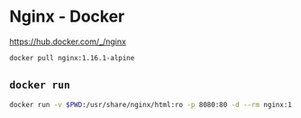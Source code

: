 # Nginx - Docker

<https://hub.docker.com/_/nginx>

```bash
docker pull nginx:1.16.1-alpine
```

## `docker run`

```bash
docker run -v $PWD:/usr/share/nginx/html:ro -p 8080:80 -d --rm nginx:1.16.1-alpine
```

